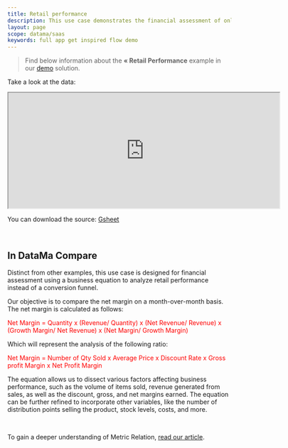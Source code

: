 ```yaml
---
title: Retail performance
description: This use case demonstrates the financial assessment of online and offline retail performance using a business equation instead of a conversion funnel.
layout: page
scope: datama/saas
keywords: full app get inspired flow demo 
---
```


> Find below information about the **« Retail Performance** example in our [demo](https://app.datama.io) solution.

Take a look at the data:

<center><iframe src="https://docs.google.com/spreadsheets/d/e/2PACX-1vTXYphkUS8WX6Wa4GZp5LBisnEOoqdLyp9darrXuIJPqmsnv_f8Tvhq_0sNX7L2uVfIaJjonTP2j8Fm/pubhtml?gid=763618483&amp;single=true&amp;widget=true&amp;headers=false#" width="610" height="260"></iframe></center>

You can download the source: [Gsheet](https://docs.google.com/spreadsheets/d/1bNEeqm5CfpPmYPr_t4ff1xcJkSBKoVvwJd4vKB0sDzs/edit#gid=763618483)

<br>

## In DataMa Compare

Distinct from other examples, this use case is designed for financial assessment using a business equation to analyze retail performance instead of a conversion funnel.

Our objective is to compare the net margin on a month-over-month basis. The net margin is calculated as follows:

<span style="color:red"> Net Margin = Quantity x (Revenue/ Quantity) x (Net Revenue/ Revenue) x (Growth Margin/ Net Revenue) x (Net Margin/ Growth Margin) </span>


Which will represent the analysis of the following ratio:


<span style="color:red"> Net Margin = Number of Qty Sold x Average Price x Discount Rate x Gross profit Margin x Net Profit Margin </span>


The equation allows us to dissect various factors affecting business performance, such as the volume of items sold, revenue generated from sales, as well as the discount, gross, and net margins earned. The equation can be further refined to incorporate other variables, like the number of distribution points selling the product, stock levels, costs, and more.

<br>

To gain a deeper understanding of Metric Relation, [read our article]({{site.url}}/{{site.baseurl}}/core-app/header/input/metric-relation).
